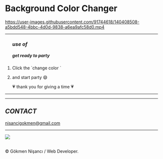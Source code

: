 # Background Color Changer

https://user-images.githubusercontent.com/91744618/140408508-a5bdd548-4bbc-4d0d-9838-a6ea9afc58d0.mp4

<hr>

  <ol>
    
  <h3><i> use of </i></h3> 
  <h5> get ready to party </h5>
    <li> <p> Click the `change color `</p> </li>
  <li> <p> and start party  &#128516  </p> </li>
   <p> &#128151 thank you for giving a time &#128151 </p>
  </ol>
<hr>

<hr>

<h2><i>CONTACT</i></h2>
<a href = "http://www.gmail.com" > nisancigokmen@gmail.com</a> <br>
<hr>
<div>
  
  
<img src="https://media3.giphy.com/media/l4FGljozu0MI3iK4M/giphy.gif?cid=ecf05e47dpbsgztdt3c6dzpmrssb8qquto6wo85m0dhw68ct&rid=giphy.gif&ct=g">
  
</div><br>

&copy; Gökmen Nişancı / Web Developer.

